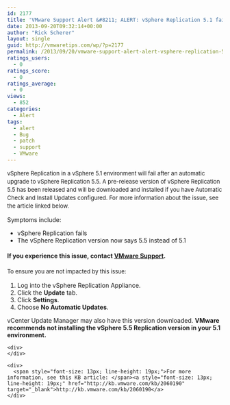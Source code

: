 ```yaml
---
id: 2177
title: 'VMware Support Alert &#8211; ALERT: vSphere Replication 5.1 fails after automatic upgrade'
date: 2013-09-20T09:32:14+00:00
author: "Rick Scherer"
layout: single
guid: http://vmwaretips.com/wp/?p=2177
permalink: /2013/09/20/vmware-support-alert-alert-vsphere-replication-5-1-fails-after-automatic-upgrade/
ratings_users:
  - 0
ratings_score:
  - 0
ratings_average:
  - 0
views:
  - 852
categories:
  - Alert
tags:
  - alert
  - Bug
  - patch
  - support
  - VMware
---
```

<span style="font-size: 13px; line-height: 19px;">vSphere Replication in a vSphere 5.1 environment will fail after an automatic upgrade to vSphere Replication 5.5. A pre-release version of vSphere Replication 5.5 has been released and will be downloaded and installed if you have Automatic Check and Install Updates configured. For more information about the issue, see the article linked below.</span>

Symptoms include:

<div>
  <ul>
    <li>
      vSphere Replication fails
    </li>
    <li>
      The vSphere Replication version now says 5.5 instead of 5.1
    </li>
  </ul>
</div>

#### If you experience this issue, contact <a href="http://www.vmware.com/ca/en/support/contacts/" target="_blank">VMware Support</a>.

<div>
  <div>
    <span style="font-size: 13px; line-height: 19px;">To ensure you are not impacted by this issue:</span>
  </div>
  
  <ol>
    <li>
      Log into the vSphere Replication Appliance.
    </li>
    <li>
      Click the <strong>Update</strong> tab.
    </li>
    <li>
      Click <strong>Settings</strong>.
    </li>
    <li>
      Choose <strong>No Automatic Updates</strong>.
    </li>
  </ol>
  
  <div>
    <div>
      vCenter Update Manager may also have this version downloaded. <strong>VMware recommends not installing the vSphere 5.5 Replication version in your 5.1 environment.</strong>
    </div>
    
    <div>
    </div>
    
    <div>
      <span style="font-size: 13px; line-height: 19px;">For more information, see this KB article: </span><a style="font-size: 13px; line-height: 19px;" href="http://kb.vmware.com/kb/2060190" target="_blank">http://kb.vmware.com/kb/2060190</a>
    </div>
  </div>
</div>